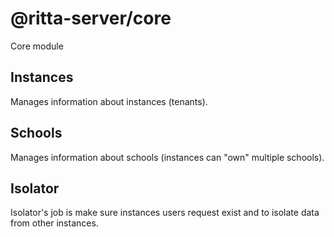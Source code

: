 # @ritta-server/core

Core module

## Instances

Manages information about instances (tenants).

## Schools

Manages information about schools (instances can "own" multiple schools).

## Isolator

Isolator's job is make sure instances users request exist and to isolate data from other instances.
